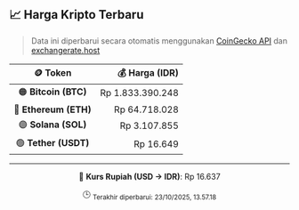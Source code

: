 

<!-- HARGA_KRIPTO -->
## 📈 Harga Kripto Terbaru

> Data ini diperbarui secara otomatis menggunakan [CoinGecko API](https://www.coingecko.com/) dan [exchangerate.host](https://exchangerate.host/)

<div align="center">

| 🪙 Token | 💰 Harga (IDR) |
|:------:|---------------:|
| 🟠 **Bitcoin (BTC)**   | Rp 1.833.390.248 |
| 🔵 **Ethereum (ETH)**  | Rp 64.718.028 |
| 🟣 **Solana (SOL)**    | Rp 3.107.855 |
| 🟢 **Tether (USDT)**   | Rp 16.649 |

---

💱 **Kurs Rupiah (USD → IDR)**: Rp 16.637

🕒 <sub>Terakhir diperbarui: 23/10/2025, 13.57.18</sub>

</div>
<!-- /HARGA_KRIPTO -->